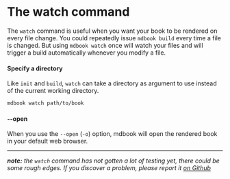 # The watch command

The `watch` command is useful when you want your book to be rendered on every file change.
You could repeatedly issue `mdbook build` every time a file is changed. But using `mdbook watch` once will watch your files and will trigger a build automatically whenever you modify a file.

#### Specify a directory

Like `init` and `build`, `watch` can take a directory as argument to use instead of the
current working directory.

```bash
mdbook watch path/to/book
```

#### --open

When you use the `--open` (`-o`) option, mdbook will open the rendered book in
your default web browser.

-----

***note:*** *the `watch` command has not gotten a lot of testing yet, there could be some rough edges. If you discover a problem, please report it [on Github](https://github.com/azerupi/mdBook/issues)*
